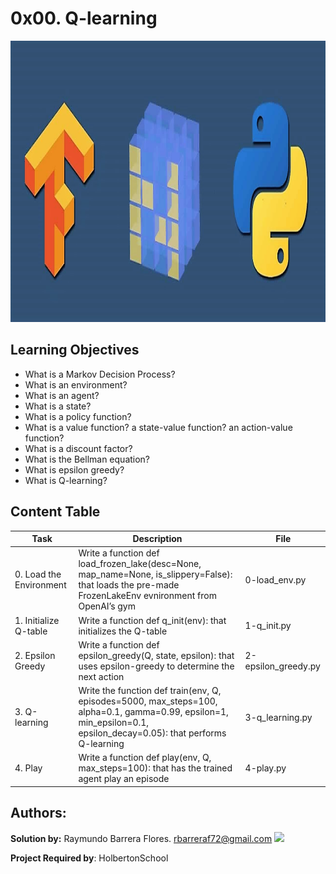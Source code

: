 # 0x00. Q-learning #

<img src="https://github.com/RayBar72/holbertonschool-machine_learning/blob/master/image.png" width="1000" height="450">

## Learning Objectives ##

- What is a Markov Decision Process?
- What is an environment?
- What is an agent?
- What is a state?
- What is a policy function?
- What is a value function? a state-value function? an action-value function?
- What is a discount factor?
- What is the Bellman equation?
- What is epsilon greedy?
- What is Q-learning?

## Content Table ##

| Task | Description | File |
| ----------- | ----------- | ----------- |
| 0. Load the Environment | Write a function def load_frozen_lake(desc=None, map_name=None, is_slippery=False): that loads the pre-made FrozenLakeEnv evnironment from OpenAI’s gym | 0-load_env.py |
| 1. Initialize Q-table | Write a function def q_init(env): that initializes the Q-table | 1-q_init.py |
| 2. Epsilon Greedy | Write a function def epsilon_greedy(Q, state, epsilon): that uses epsilon-greedy to determine the next action | 2-epsilon_greedy.py |
| 3. Q-learning | Write the function def train(env, Q, episodes=5000, max_steps=100, alpha=0.1, gamma=0.99, epsilon=1, min_epsilon=0.1, epsilon_decay=0.05): that performs Q-learning | 3-q_learning.py |
| 4. Play | Write a function def play(env, Q, max_steps=100): that has the trained agent play an episode | 4-play.py |

## Authors: ##

**Solution by:** Raymundo Barrera Flores. [rbarreraf72@gmail.com](rbarreraf72@gmail.com)
[<img src="https://img.shields.io/badge/linkedin-%230077B5.svg?&style=for-the-badge&logo=linkedin&logoColor=white"/>](https://www.linkedin.com/in/raymundo-barrera-flores-a13022222/)


**Project Required by**: HolbertonSchool
